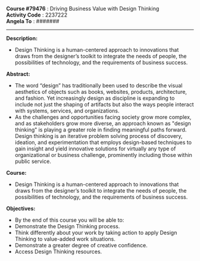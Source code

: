 **Course #79476** : Driving Business Value with Design Thinking  
**Activity Code** : 2237222  
**Angela To**     : #######  

---

**Description:**
  - Design Thinking is a human-centered approach to innovations that draws from the designer’s toolkit to integrate the needs of people, the possibilities of technology, and the requirements of business success.

**Abstract:**
  - The word “design” has traditionally been used to describe the visual aesthetics of objects such as books, websites, products, architecture, and fashion. Yet increasingly design as discipline is expanding to include not just the shaping of artifacts but also the ways people interact with systems, services, and organizations.  
  - As the challenges and opportunities facing society grow more complex, and as stakeholders grow more diverse, an approach known as "design thinking" is playing a greater role in finding meaningful paths forward. Design thinking is an iterative problem solving process of discovery, ideation, and experimentation that employs design-based techniques to gain insight and yield innovative solutions for virtually any type of organizational or business challenge, prominently including those within public service.  
	
**Course:**
  - Design Thinking is a human-centered approach to innovations that draws from the designer’s toolkit to integrate the needs of people, the possibilities of technology, and the requirements of business success.
	
**Objectives:**
  - By the end of this course you will be able to:
  - Demonstrate the Design Thinking process.
  - Think differently about your work  by taking action to apply Design Thinking to value-added work situations.
  - Demonstrate a greater degree of creative confidence.
  - Access Design Thinking resources. 
